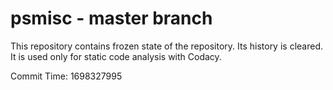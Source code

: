 # psmisc - master branch

This repository contains frozen state of the repository.
Its history is cleared. It is used only for static code
analysis with Codacy.

Commit Time: 1698327995
